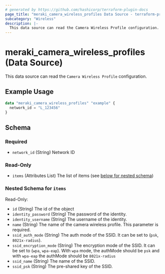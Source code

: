 ```yaml
---
# generated by https://github.com/hashicorp/terraform-plugin-docs
page_title: "meraki_camera_wireless_profiles Data Source - terraform-provider-meraki"
subcategory: "Wireless"
description: |-
  This data source can read the Camera Wireless Profile configuration.
---
```


# meraki_camera_wireless_profiles (Data Source)

This data source can read the `Camera Wireless Profile` configuration.

## Example Usage

```terraform
data "meraki_camera_wireless_profiles" "example" {
  network_id = "L_123456"
}
```

<!-- schema generated by tfplugindocs -->
## Schema

### Required

- `network_id` (String) Network ID

### Read-Only

- `items` (Attributes List) The list of items (see [below for nested schema](#nestedatt--items))

<a id="nestedatt--items"></a>
### Nested Schema for `items`

Read-Only:

- `id` (String) The id of the object
- `identity_password` (String) The password of the identity.
- `identity_username` (String) The username of the identity.
- `name` (String) The name of the camera wireless profile. This parameter is required.
- `ssid_auth_mode` (String) The auth mode of the SSID. It can be set to (`psk`, `8021x-radius`).
- `ssid_encryption_mode` (String) The encryption mode of the SSID. It can be set to (`wpa`, `wpa-eap`). With `wpa` mode, the authMode should be `psk` and with `wpa-eap` the authMode should be `8021x-radius`
- `ssid_name` (String) The name of the SSID.
- `ssid_psk` (String) The pre-shared key of the SSID.
